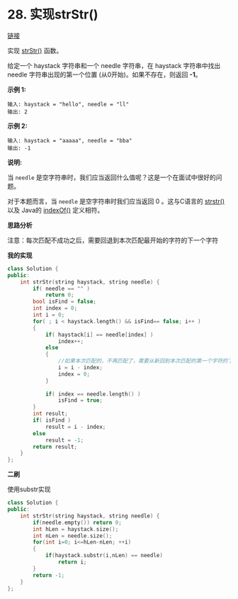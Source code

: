 # 28. 实现strStr()

[链接](https://leetcode-cn.com/problems/implement-strstr/description/)

实现 [strStr()](https://baike.baidu.com/item/strstr/811469) 函数。

给定一个 haystack 字符串和一个 needle 字符串，在 haystack 字符串中找出 needle 字符串出现的第一个位置 (从0开始)。如果不存在，则返回  **-1**。

**示例 1:**

```
输入: haystack = "hello", needle = "ll"
输出: 2
```

**示例 2:**

```
输入: haystack = "aaaaa", needle = "bba"
输出: -1
```

**说明:**

当 `needle` 是空字符串时，我们应当返回什么值呢？这是一个在面试中很好的问题。

对于本题而言，当 `needle` 是空字符串时我们应当返回 0 。这与C语言的 [strstr()](https://baike.baidu.com/item/strstr/811469) 以及 Java的 [indexOf()](https://docs.oracle.com/javase/7/docs/api/java/lang/String.html#indexOf(java.lang.String)) 定义相符。

**思路分析**

注意：每次匹配不成功之后，需要回退到本次匹配最开始的字符的下一个字符

**我的实现**

```c++
class Solution {
public:
    int strStr(string haystack, string needle) {
        if( needle == "" )
            return 0;
        bool isFind = false;
        int index = 0;
        int i = 0;
        for( ; i < haystack.length() && isFind== false; i++ )
        {
            if( haystack[i] == needle[index] )
                index++;
            else
            {
                //如果本次匹配的，不再匹配了，需要从新回到本次匹配的第一个字符的下一个字符开始
                i = i - index;
                index = 0;
            }
                
            if( index == needle.length() )
                isFind = true;
        }
        int result;
        if( isFind )
            result = i - index;
        else
            result = -1;
        return result;
    }
};
```

**二刷**

使用substr实现

```c++
class Solution {
public:
    int strStr(string haystack, string needle) {
        if(needle.empty()) return 0;
        int hLen = haystack.size();
        int nLen = needle.size();
        for(int i=0; i<=hLen-nLen; ++i)
        {
            if(haystack.substr(i,nLen) == needle) 
                return i;
        }
        return -1;
    }
};
```

